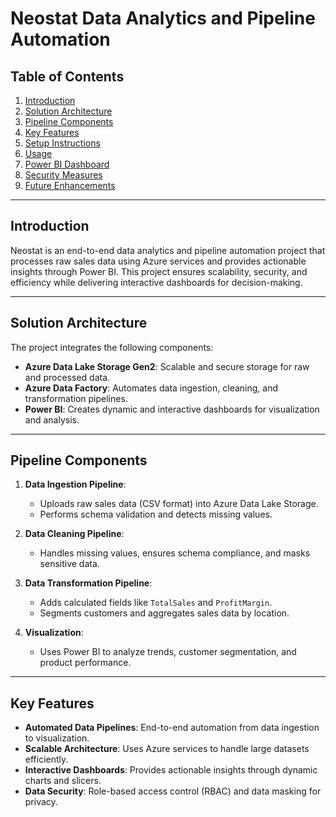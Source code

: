 # Neostat Data Analytics and Pipeline Automation

## Table of Contents
1. [Introduction](#introduction)
2. [Solution Architecture](#solution-architecture)
3. [Pipeline Components](#pipeline-components)
4. [Key Features](#key-features)
5. [Setup Instructions](#setup-instructions)
6. [Usage](#usage)
7. [Power BI Dashboard](#power-bi-dashboard)
8. [Security Measures](#security-measures)
9. [Future Enhancements](#future-enhancements)

---

## Introduction

Neostat is an end-to-end data analytics and pipeline automation project that processes raw sales data using Azure services and provides actionable insights through Power BI. This project ensures scalability, security, and efficiency while delivering interactive dashboards for decision-making.

---

## Solution Architecture

The project integrates the following components:
- **Azure Data Lake Storage Gen2**: Scalable and secure storage for raw and processed data.
- **Azure Data Factory**: Automates data ingestion, cleaning, and transformation pipelines.
- **Power BI**: Creates dynamic and interactive dashboards for visualization and analysis.

---

## Pipeline Components

1. **Data Ingestion Pipeline**:
   - Uploads raw sales data (CSV format) into Azure Data Lake Storage.
   - Performs schema validation and detects missing values.

2. **Data Cleaning Pipeline**:
   - Handles missing values, ensures schema compliance, and masks sensitive data.

3. **Data Transformation Pipeline**:
   - Adds calculated fields like `TotalSales` and `ProfitMargin`.
   - Segments customers and aggregates sales data by location.

4. **Visualization**:
   - Uses Power BI to analyze trends, customer segmentation, and product performance.

---

## Key Features

- **Automated Data Pipelines**: End-to-end automation from data ingestion to visualization.
- **Scalable Architecture**: Uses Azure services to handle large datasets efficiently.
- **Interactive Dashboards**: Provides actionable insights through dynamic charts and slicers.
- **Data Security**: Role-based access control (RBAC) and data masking for privacy.




